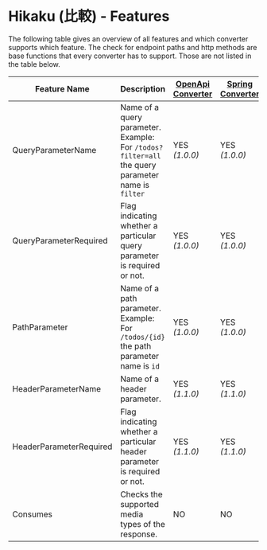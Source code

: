 # Hikaku (比較) - Features

The following table gives an overview of all features and which converter supports which feature.
The check for endpoint paths and http methods are base functions that every converter has to support. Those are not listed in the table below.

| Feature Name | Description | [OpenApi Converter](openapi.md)| [Spring Converter](spring.md) | [WADL Converter](wadl.md) |
| --- | --- | --- | --- | --- |
| QueryParameterName |Name of a query parameter. Example: For `/todos?filter=all` the query parameter name is `filter`| YES _(1.0.0)_ | YES _(1.0.0)_ | YES _(1.1.0)_ |
| QueryParameterRequired | Flag indicating whether a particular query parameter is required or not. | YES _(1.0.0)_ | YES _(1.0.0)_ | YES _(1.1.0)_ |
| PathParameter | Name of a path parameter. Example: For `/todos/{id}` the path parameter name is `id`| YES _(1.0.0)_ | YES _(1.0.0)_ | YES _(1.1.0)_ |
| HeaderParameterName |Name of a header parameter. | YES _(1.1.0)_ | YES _(1.1.0)_ | YES _(1.1.0)_ |
| HeaderParameterRequired | Flag indicating whether a particular header parameter is required or not. | YES _(1.1.0)_ | YES _(1.1.0)_ | YES _(1.1.0)_ |
| Consumes | Checks the supported media types of the response. | NO | NO | YES _(1.1.0)_ |  